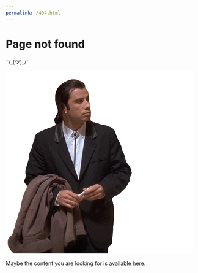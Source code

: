 ```yaml
---
permalink: /404.html
---
```


# Page not found

¯\\\_(ツ)_/¯

![Not found](/assets/images/not_found_john_travolta.gif)

Maybe the content you are looking for is [available here](./).
